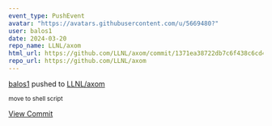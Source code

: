 ```yaml
---
event_type: PushEvent
avatar: "https://avatars.githubusercontent.com/u/5669480?"
user: balos1
date: 2024-03-20
repo_name: LLNL/axom
html_url: https://github.com/LLNL/axom/commit/1371ea38722db7c6f438c6cd4e94a35c4005543f
repo_url: https://github.com/LLNL/axom
---
```


<a href='https://github.com/balos1' target='_blank'>balos1</a> pushed to <a href='https://github.com/LLNL/axom' target='_blank'>LLNL/axom</a>

<small>move to shell script</small>

<a href='https://github.com/LLNL/axom/commit/1371ea38722db7c6f438c6cd4e94a35c4005543f' target='_blank'>View Commit</a>